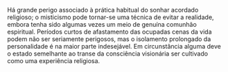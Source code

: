 ﻿Há grande perigo associado à prática habitual do sonhar acordado religioso; o misticismo pode tornar-se uma técnica de evitar a realidade, embora tenha sido algumas vezes um meio de genuína comunhão espiritual. Períodos curtos de afastamento das ocupadas cenas da vida podem não ser seriamente perigosos, mas o isolamento prolongado da personalidade é na maior parte indesejável. Em circunstância alguma deve o estado semelhante ao transe da consciência visionária ser cultivado como uma experiência religiosa.